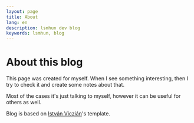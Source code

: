 ```yaml
---
layout: page
title: About
lang: en
description: lsmhun dev blog
keywords: lsmhun, blog
---
```


# About this blog

This page was created for myself. When I see something interesting, then 
I try to check it and create some notes about that. 

Most of the cases it's just talking to myself, however it can be useful for
others as well.

Blog is based on [István Viczián](http://www.jtechlog.hu)'s template. 
